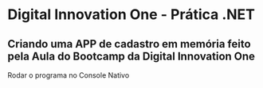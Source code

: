 # Digital Innovation One - Prática .NET

## Criando uma APP de cadastro em memória feito pela Aula do Bootcamp da Digital Innovation One
Rodar o programa no Console Nativo


